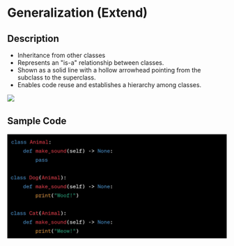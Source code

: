 # Generalization (Extend)

## Description

- Inheritance from other classes
- Represents an "is-a" relationship between classes.
- Shown as a solid line with a hollow arrowhead pointing from the subclass to the superclass.
- Enables code reuse and establishes a hierarchy among classes.

<img src="image1.png" style="width:4.69271in" />

## Sample Code

![](generalization/image2.jpg)
